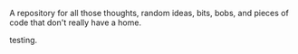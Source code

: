 A repository for all those thoughts, random ideas, bits, bobs, and pieces of code that don't really have a home.

testing.